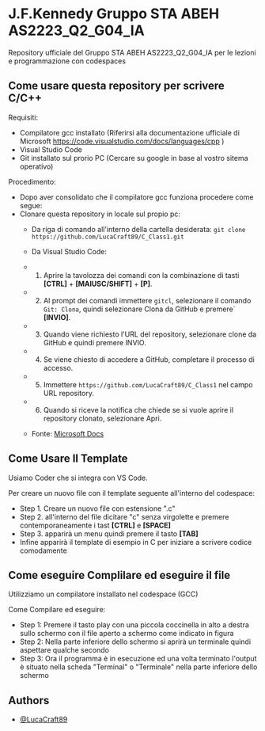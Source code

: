 # J.F.Kennedy Gruppo STA ABEH AS2223_Q2_G04_IA
Repository ufficiale del Gruppo STA ABEH AS2223_Q2_G04_IA per le lezioni e programmazione con codespaces

## Come usare questa repository per scrivere C/C++

Requisiti:
   - Compilatore gcc installato (Riferirsi alla documentazione ufficiale di Microsoft https://code.visualstudio.com/docs/languages/cpp )
   - Visual Studio Code 
   - Git installato sul prorio PC (Cercare su google in base al vostro sitema operativo)

Procedimento:
   - Dopo aver consolidato che il compilatore gcc funziona procedere come segue:
   - Clonare questa repository in locale sul propio pc:
      - Da riga di comando all'interno della cartella desiderata:
         `git clone https://github.com/LucaCraft89/C_Class1.git`         
      - Da Visual Studio Code:
      - 1. Aprire la tavolozza dei comandi con la combinazione di tasti **[CTRL]** + **[MAIUSC/SHIFT]** + **[P]**.
      - 2. Al prompt dei comandi immettere `gitcl`, selezionare il comando `Git: Clona`, quindi selezionare Clona da GitHub e premere` **[INVIO]**.
      - 3. Quando viene richiesto l'URL del repository, selezionare clone da GitHub e quindi premere INVIO.
      - 4. Se viene chiesto di accedere a GitHub, completare il processo di accesso.
      - 5. Immettere `https://github.com/LucaCraft89/C_Class1` nel campo URL repository.
      - 6. Quando si riceve la notifica che chiede se si vuole aprire il repository clonato, selezionare Apri.

      - Fonte: [Microsoft Docs](https://learn.microsoft.com/it-it/azure/developer/javascript/how-to/with-visual-studio-code/clone-github-repository?tabs=create-repo-command-palette%2Cinitialize-repo-activity-bar%2Ccreate-branch-command-palette%2Ccommit-changes-command-palette%2Cpush-command-palette)

## Come Usare Il Template

Usiamo Coder che si integra con VS Code.

Per creare un nuovo file con il template seguente all'interno del codespace:

- Step 1. Creare un nuovo file con estensione ".c"
- Step 2. all'interno del file dicitare "c" senza virgolette e premere contemporaneamente i tast **[CTRL]** e **[SPACE]**
- Step 3. apparirà un menu quindi premere il tasto **[TAB]**
- Infine apparirà il template di esempio in C per iniziare a scrivere codice comodamente

## Come eseguire Complilare ed eseguire il file

Utilizziamo un compilatore installato nel codespace (GCC) 

Come Compilare ed eseguire:

- Step 1: Premere il tasto play con una piccola coccinella in alto a destra sullo schermo con il file aperto a schermo come indicato in figura
- Step 2: Nella parte inferiore dello schermo si aprirà un terminale quindi aspettare qualche secondo 
- Step 3: Ora il programma è in esecuzione ed una volta terminato l'output è situato nella scheda "Terminal" o "Terminale" nella parte inferiore dello schermo

## Authors

- [@LucaCraft89](https://github.com/LucaCraft89)